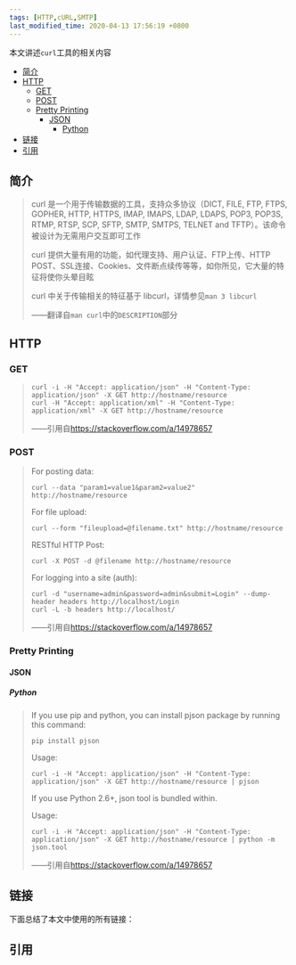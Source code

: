 ```yaml
---
tags: [HTTP,cURL,SMTP]
last_modified_time: 2020-04-13 17:56:19 +0800
---
```


本文讲述`curl`工具的相关内容

<p id="markdown-toc"></p>
<!-- vim-markdown-toc GFM -->

- [简介](#简介)
- [HTTP](#http)
  - [GET](#get)
  - [POST](#post)
  - [Pretty Printing](#pretty-printing)
    - [JSON](#json)
      - [Python](#python)
- [链接](#链接)
- [引用](#引用)

<!-- vim-markdown-toc -->

## 简介
> curl 是一个用于传输数据的工具，支持众多协议（DICT, FILE, FTP, FTPS, GOPHER, HTTP, HTTPS, IMAP, IMAPS, LDAP, LDAPS, POP3, POP3S, RTMP, RTSP, SCP, SFTP, SMTP, SMTPS, TELNET and TFTP）。该命令被设计为无需用户交互即可工作
> 
> curl 提供大量有用的功能，如代理支持、用户认证、FTP上传、HTTP POST、SSL连接、Cookies、文件断点续传等等，如你所见，它大量的特征将使你头晕目眩
> 
> curl 中关于传输相关的特征基于 libcurl，详情参见`man 3 libcurl`
> 
> ——翻译自`man curl`中的`DESCRIPTION`部分

## HTTP
### GET

> ```
> curl -i -H "Accept: application/json" -H "Content-Type: application/json" -X GET http://hostname/resource
> curl -H "Accept: application/xml" -H "Content-Type: application/xml" -X GET http://hostname/resource
> ```
>
> ——引用自<https://stackoverflow.com/a/14978657>

### POST

> For posting data:
> 
> ```
> curl --data "param1=value1&param2=value2" http://hostname/resource
> ```
> 
> For file upload:
> 
> ```
> curl --form "fileupload=@filename.txt" http://hostname/resource
> ```
> 
> RESTful HTTP Post:
> 
> ```
> curl -X POST -d @filename http://hostname/resource
> ```
> 
> For logging into a site (auth):
> 
> ```
> curl -d "username=admin&password=admin&submit=Login" --dump-header headers http://localhost/Login
> curl -L -b headers http://localhost/
> ```
>
> ——引用自<https://stackoverflow.com/a/14978657>

### Pretty Printing 
#### JSON
##### Python
> If you use pip and python, you can install pjson package by running this command:
> 
> ```
> pip install pjson
> ```
> 
> Usage:
> 
> ```
> curl -i -H "Accept: application/json" -H "Content-Type: application/json" -X GET http://hostname/resource | pjson
> ```
> 
> If you use Python 2.6+, json tool is bundled within.
> 
> Usage:
> 
> ```
> curl -i -H "Accept: application/json" -H "Content-Type: application/json" -X GET http://hostname/resource | python -m json.tool
> ```
>
> ——引用自<https://stackoverflow.com/a/14978657>

## 链接
下面总结了本文中使用的所有链接：

<!-- link start -->

<!-- link end -->

## 引用
